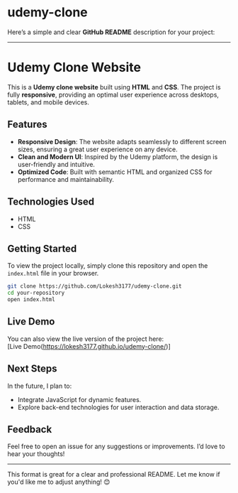 # udemy-clone
Here’s a simple and clear **GitHub README** description for your project:  

---

# **Udemy Clone Website**

This is a **Udemy clone website** built using **HTML** and **CSS**. The project is fully **responsive**, providing an optimal user experience across desktops, tablets, and mobile devices.

## **Features**
- **Responsive Design**: The website adapts seamlessly to different screen sizes, ensuring a great user experience on any device.
- **Clean and Modern UI**: Inspired by the Udemy platform, the design is user-friendly and intuitive.
- **Optimized Code**: Built with semantic HTML and organized CSS for performance and maintainability.

## **Technologies Used**
- HTML
- CSS

## **Getting Started**
To view the project locally, simply clone this repository and open the `index.html` file in your browser.

```bash
git clone https://github.com/Lokesh3177/udemy-clone.git
cd your-repository
open index.html
```

## **Live Demo**
You can also view the live version of the project here:  
[Live Demo(https://lokesh3177.github.io/udemy-clone/)]

## **Next Steps**
In the future, I plan to:
- Integrate JavaScript for dynamic features.
- Explore back-end technologies for user interaction and data storage.

## **Feedback**
Feel free to open an issue for any suggestions or improvements. I’d love to hear your thoughts!

---

This format is great for a clear and professional README. Let me know if you'd like me to adjust anything! 😊